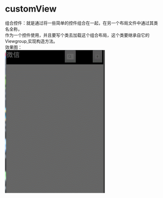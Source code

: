 # customView
组合控件：就是通过将一些简单的控件组合在一起，在另一个布局文件中通过其类名全称，<br/>
作为一个控件使用，并且要写个类去加载这个组合布局，这个类要继承自它的Viewgroup,实现构造方法。<br/>
效果图：<br/>
![aa](https://github.com/hi-jia/customView/blob/master/GIF.gif)
